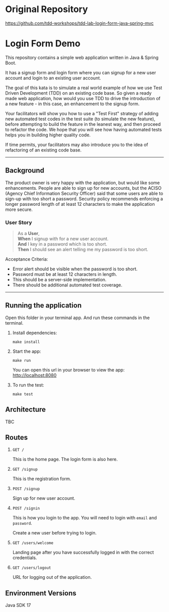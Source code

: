 # Original Repository
https://github.com/tdd-workshops/tdd-lab-login-form-java-spring-mvc

# Login Form Demo

This repository contains a simple web application written in Java & Spring Boot.

It has a signup form and login form where you can signup for a new user account and login to an existing user account.

The goal of this kata is to simulate a real world example of how we use Test Driven Development (TDD) on an existing code base. So given a ready made web application, how would you use TDD to drive the introduction of a new feature - in this case, an enhancement to the signup form.

Your facilitators will show you how to use a "Test First" strategy of adding new automated test codes in the test suite (to simulate the new feature), before attempting to build the feature in the leanest way, and then proceed to refactor the code. We hope that you will see how having automated tests helps you in building higher quality code.

If time permits, your facilitators may also introduce you to the idea of refactoring of an existing code base.

---

## Background

The product owner is very happy with the application, but would like some enhancements. People are able to sign up for new accounts, but the ACISO (Agency Chief Information Security Officer) said that some users are able to sign-up with too short a password. Security policy recommends enforcing a longer password length of at least 12 characters to make the application more secure.

### User Story

> As a **User**, <br>
**When** I signup with for a new user account.<br>
**And** I key in a password which is too short.<br>
**Then** I should see an alert telling me my password is too short.

Acceptance Criteria:

- Error alert should be visible when the password is too short.
- Password must be at least 12 characters in length.
- This should be a server-side implementation.
- There should be additional automated test coverage.

---

## Running the application

Open this folder in your terminal app. And run these commands in the terminal.

1. Install dependencies:

    ```
    make install
    ```

2. Start the app:

    ```
    make run
    ```

   You can open this url in your browser to view the app: <http://localhost:8080>

3. To run the test:

    ```
    make test
    ```

## Architecture

TBC

## Routes

1. `GET /`

   This is the home page. The login form is also here.

2. `GET /signup`

   This is the registration form.

3. `POST /signup`

   Sign up for new user account.

4. `POST /signin`

   This is how you login to the app. You will need to login with `email` and `password`.

   Create a new user before trying to login.

5. `GET /users/welcome`

   Landing page after you have successfully logged in with the correct credentials.

6. `GET /users/logout`

   URL for logging out of the application.


## Environment Versions
Java SDK 17